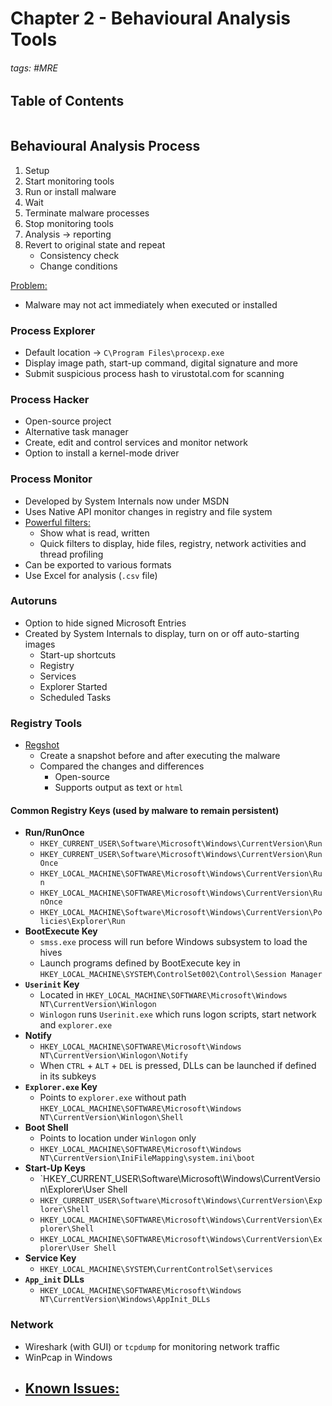 # Chapter 2 - Behavioural Analysis Tools

###### tags: #MRE 

## Table of Contents
```toc
```

## Behavioural Analysis Process
1. Setup
2. Start monitoring tools
3. Run or install malware
4. Wait
5. Terminate malware processes
6. Stop monitoring tools
7. Analysis -> reporting
8. Revert to original state and repeat
	- Consistency check
	- Change conditions

<u>Problem:</u>
- Malware may not act immediately when executed or installed

### Process Explorer
- Default location -> `C\Program Files\procexp.exe`
- Display image path, start-up command, digital signature and more
- Submit suspicious process hash to virustotal.com for scanning

### Process Hacker
- Open-source project
- Alternative task manager
- Create, edit and control services and monitor network
- Option to install a kernel-mode driver

### Process Monitor
- Developed by System Internals now under MSDN
- Uses Native API monitor changes in registry and file system
- <u>Powerful filters:</u>
	- Show what is read, written
	- Quick filters to display, hide files, registry, network activities and thread profiling
- Can be exported to various formats
- Use Excel for analysis (`.csv` file)

### Autoruns
- Option to hide signed Microsoft Entries
- Created by System Internals to display, turn on or off auto-starting images
	- Start-up shortcuts
	- Registry
	- Services
	- Explorer Started
	- Scheduled Tasks

### Registry Tools
- <u>Regshot</u>
	- Create a snapshot before and after executing the malware
	- Compared the changes and differences
		- Open-source
		- Supports output as text or `html`

#### Common Registry Keys (used by malware to remain persistent)
- **Run/RunOnce**
	- `HKEY_CURRENT_USER\Software\Microsoft\Windows\CurrentVersion\Run`
	- `HKEY_CURRENT_USER\Software\Microsoft\Windows\CurrentVersion\RunOnce`
	- `HKEY_LOCAL_MACHINE\SOFTWARE\Microsoft\Windows\CurrentVersion\Run`
	- `HKEY_LOCAL_MACHINE\SOFTWARE\Microsoft\Windows\CurrentVersion\RunOnce`
	- `HKEY_LOCAL_MACHINE\Software\Microsoft\Windows\CurrentVersion\Policies\Explorer\Run`
- **BootExecute Key**
	- `smss.exe` process will run before Windows subsystem to load the hives
	- Launch programs defined by BootExecute key in `HKEY_LOCAL_MACHINE\SYSTEM\ControlSet002\Control\Session Manager`
- **`Userinit` Key**
	- Located in `HKEY_LOCAL_MACHINE\SOFTWARE\Microsoft\Windows NT\CurrentVersion\Winlogon`
	- `Winlogon` runs `Userinit.exe` which runs logon scripts, start network and `explorer.exe`
- **Notify**
	- `HKEY_LOCAL_MACHINE\SOFTWARE\Microsoft\Windows NT\CurrentVersion\Winlogon\Notify`
	- When `CTRL` + `ALT` + `DEL` is pressed, DLLs can be launched if defined in its subkeys
- **`Explorer.exe` Key**
	- Points to `explorer.exe` without path `HKEY_LOCAL_MACHINE\SOFTWARE\Microsoft\Windows NT\CurrentVersion\Winlogon\Shell`
- **Boot Shell**
	- Points to location under `Winlogon` only
	- `HKEY_LOCAL_MACHINE\SOFTWARE\Microsoft\Windows NT\CurrentVersion\IniFileMapping\system.ini\boot`
- **Start-Up Keys**
	- `HKEY_CURRENT_USER\Software\Microsoft\Windows\CurrentVersion\Explorer\User Shell 
	- `HKEY_CURRENT_USER\Software\Microsoft\Windows\CurrentVersion\Explorer\Shell `
	- `HKEY_LOCAL_MACHINE\SOFTWARE\Microsoft\Windows\CurrentVersion\Explorer\Shell `
	- `HKEY_LOCAL_MACHINE\SOFTWARE\Microsoft\Windows\CurrentVersion\Explorer\User Shell`
- **Service Key**
	- `HKEY_LOCAL_MACHINE\SYSTEM\CurrentControlSet\services`
- **`App_init` DLLs**
	- `HKEY_LOCAL_MACHINE\SOFTWARE\Microsoft\Windows NT\CurrentVersion\Windows\AppInit_DLLs`

### Network
- Wireshark (with GUI) or `tcpdump` for monitoring network traffic
- WinPcap in Windows
- <u>Known Issues:</u>
	- 